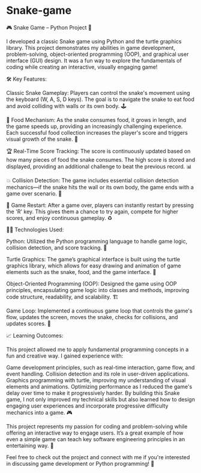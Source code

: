 # Snake-game
🎮 Snake Game – Python Project 🐍

I developed a classic Snake game using Python and the turtle graphics library. This project demonstrates my abilities in game development, problem-solving, object-oriented programming (OOP), and graphical user interface (GUI) design. It was a fun way to explore the fundamentals of coding while creating an interactive, visually engaging game!

🛠️ Key Features:

Classic Snake Gameplay: Players can control the snake's movement using the keyboard (W, A, S, D keys). The goal is to navigate the snake to eat food and avoid colliding with walls or its own body. 🕹️

🍏 Food Mechanism: As the snake consumes food, it grows in length, and the game speeds up, providing an increasingly challenging experience. Each successful food collection increases the player's score and triggers visual growth of the snake. 🐍

🏆 Real-Time Score Tracking: The score is continuously updated based on how many pieces of food the snake consumes. The high score is stored and displayed, providing an additional challenge to beat the previous record. 📊

💥 Collision Detection: The game includes essential collision detection mechanics—if the snake hits the wall or its own body, the game ends with a game over scenario. 🚧

🔄 Game Restart: After a game over, players can instantly restart by pressing the 'R' key. This gives them a chance to try again, compete for higher scores, and enjoy continuous gameplay. ♻️

🧑‍💻 Technologies Used:

Python: Utilized the Python programming language to handle game logic, collision detection, and score tracking. 🐍

Turtle Graphics: The game’s graphical interface is built using the turtle graphics library, which allows for easy drawing and animation of game elements such as the snake, food, and the game interface. 🎨

Object-Oriented Programming (OOP): Designed the game using OOP principles, encapsulating game logic into classes and methods, improving code structure, readability, and scalability. 🏗️

Game Loop: Implemented a continuous game loop that controls the game's flow, updates the screen, moves the snake, checks for collisions, and updates scores. 🔁

📈 Learning Outcomes:

This project allowed me to apply fundamental programming concepts in a fun and creative way. I gained experience with:

Game development principles, such as real-time interaction, game flow, and event handling.
Collision detection and its role in user-driven applications.
Graphics programming with turtle, improving my understanding of visual elements and animations.
Optimizing performance as I reduced the game's delay over time to make it progressively harder.
By building this Snake game, I not only improved my technical skills but also learned how to design engaging user experiences and incorporate progressive difficulty mechanics into a game. 🎮

This project represents my passion for coding and problem-solving while offering an interactive way to engage users. It’s a great example of how even a simple game can teach key software engineering principles in an entertaining way. 🎉

Feel free to check out the project and connect with me if you're interested in discussing game development or Python programming! 🚀
